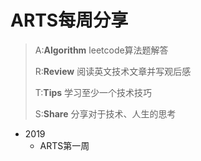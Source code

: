 # ARTS每周分享
>A:**Algorithm** leetcode算法题解答
>
>R:**Review** 阅读英文技术文章并写观后感
>
>T:**Tips** 学习至少一个技术技巧
>
>S:**Share** 分享对于技术、人生的思考

* 2019
  * ARTS第一周
